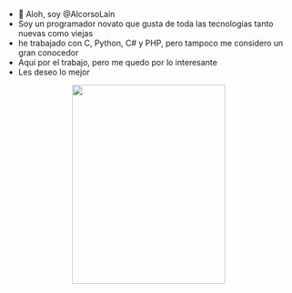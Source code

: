 - 👋 Aloh, soy @AlcorsoLain
- Soy un programador novato que gusta de toda las tecnologias tanto nuevas como viejas
- he trabajado con C, Python, C# y PHP, pero tampoco me considero un gran conocedor
- Aqui por el trabajo, pero me quedo por lo interesante
- Les deseo lo mejor
<center><img src="https://bl6pap003files.storage.live.com/y4my5upuKhpSSeI-ujE9DUqJ5jO6onARNyOCu3SKa-43_w9lzSxT8MsKxH4ltVmFtGmSkdcrRJilO1TlywO41fT2k1I744z7a9SwzG9yiyYh6SttJ-lzxwOZiGIvRfyI7i2XVA8vzYQgLQEWtMygCb3YQTgtnbf-4Rhl7ufBjM4urrFeE37Agp8cnRMRjH9SZPr?width=269&height=350&cropmode=none" width="269" height="350" /></center>

